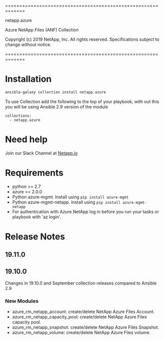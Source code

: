 =============================================================

netapp.azure

Azure NetApp Files (ANF) Collection

Copyright (c) 2019 NetApp, Inc. All rights reserved.
Specifications subject to change without notice.

=============================================================

# Installation
```bash
ansible-galaxy collection install netapp.azure
```
To use Collection add the following to the top of your playbook, with out this you will be using Ansible 2.9 version of the module
```  
collections:
  - netapp.azure
```
# Need help
Join our Slack Channel at [Netapp.io](http://netapp.io/slack)

# Requirements
- python >= 2.7
- azure >= 2.0.0
- Python azure-mgmt. Install using ```pip install azure-mgmt```
- Python azure-mgmt-netapp. Install using ```pip install azure-mgmt-netapp```
- For authentication with Azure NetApp log in before you run your tasks or playbook with 'az login'.

# Release Notes
## 19.11.0

## 19.10.0
Changes in 19.10.0 and September collection releases compared to Ansible 2.9
### New Modules
- azure_rm_netapp_account: create/delete NetApp Azure Files Account.
- azure_rm_netapp_capacity_pool: create/delete NetApp Azure Files capacity pool.
- azure_rm_netapp_snapshot: create/delete NetApp Azure Files Snapshot.
- azure_rm_netapp_volume: create/delete NetApp Azure Files volume.